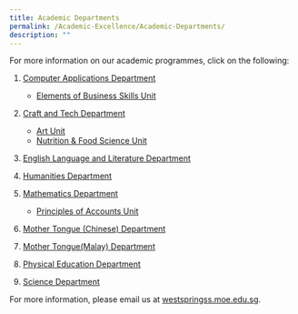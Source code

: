```yaml
---
title: Academic Departments
permalink: /Academic-Excellence/Academic-Departments/
description: ""
---
```

For more information on our academic programmes, click on the following:

1.  [Computer Applications Department](/Academic-Excellence/Computer-Applications-Department/)
    *   [Elements of Business Skills Unit](/Academic-Excellence/Computer-Applications-Dpt/Elements-of-Business-Skills-Unit/)
2.  [Craft and Tech Department](/academic/Craft-and-Tech-Department/Craft-and-Tech-Department)
    *  [Art Unit](/academic/Craft-and-Tech-Department/Art-Unit)
    *   [Nutrition & Food Science Unit](/academic/Craft-and-Tech-Department/Nutrition-and-Food-Science-Unit)
   
3.  [English Language and Literature Department](/academic/English-Language-and-Literature-Department)

4. [Humanities Department](/academic/Humanities-Department)

5. [Mathematics Department](/academic/Mathematics-Department/Mathematics-Department)
    *  [Principles of Accounts Unit](/academic/Mathematics-Department/Principles-of-Accounts-Unit)
7.  [Mother Tongue (Chinese) Department](/academic/Mother-Tongue-Chinese-Department)
8.  [Mother Tongue(Malay) Department](/academic/Mother-Tongue-Malay-Department)
9.  [Physical Education Department](/academic/Physical-Education-Department)
10.  [Science Department](/academic/Science-Department)

For more information, please email us at [westspringss.moe.edu.sg](http://westspringss.moe.edu.sg/).